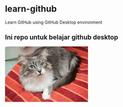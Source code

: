 # learn-github

Learn GitHub using GitHub Desktop environment

## Ini repo untuk belajar github desktop

![](assets/images.jpg)
